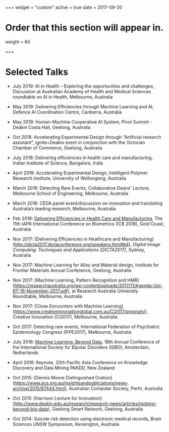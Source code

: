 +++
widget = "custom"
active = true
date = 2017-09-20

# Order that this section will appear in.
weight = 60

+++

# Selected Talks

* July 2019: AI in Health – Exploring the opportunities and challenges, Discussion at Australian Academy of Health and Medical Sciences roundtable on AI in Health, Melbourne, Australia

* May 2019: Delivering Efficiencies through Machine Learning and AI, Defence AI Coordination Centre, Canberra, Australia

* May 2019: Human-Machine Cooperative AI System, Pivot Summit -Deakin Costa Hall, Geelong, Australia

* Oct 2018: Accelerating Experimental Design through “Artificial research assistant”, ignite+Deakin event in conjunction with the Victorian Chamber of Commerce, Geelong, Australia

* July 2018: Delivering efficiencies in health care and manufacturing, Indian Institute of Science, Bangalore, India

* April 2018: Accelerating Experimental Design, Intelligent Polymer Research Institute, University of Wollongong, Australia

* March 2018: Detecting Rare Events, Collaborative Deans' Lecture, Melbourne School of Engineering, Melbourne, Australia

* March 2018: CEDA panel event/discussion on innovation and translating Australia’s leading research, Melbourne, Australia

* Feb 2018: [Delivering Efficiencies in Health Care and Manufacturing](http://icb2018.org/keynote/), The 11th IAPR International Conference on Biometrics (ICB 2018), Gold Coast, Australia

* Nov 2017:  [Delivering Efficiencies in Healthcare and Manufacturing] (http://dicta2017.dictaconference.org/speakers.html#k4), *Digital Image Computing: Techniques and Applications (DICTA2017)*, Sydney, Australia

* Nov 2017: Machine Learning for Alloy and Material design, Institute for Frontier Materials Annual Conference, Geelong, Australia

* Nov 2017: [Machine Learning, Pattern Recognition and HMR] (https://researchaustralia.org/wp-content/uploads/2017/11/Agenda-Uni-RT-16-November-2017.pdf), at Research Australia University Roundtable, Melbourne, Australia

* Nov 2017: [Close Encounters with Machine Learning] (https://www.creativeinnovationglobal.com.au/Ci2017/program/), Creative Innovation (CI2017), Melbourne, Australia

* Oct 2017: Detecting rare events, International Federation of Psychiatric Epidemiology Congress (IFPE2017), Melbourne, Australia

* July 2016: [Machine Learning: Beyond Data](http://isbd2016.com/scientific-program/keynote-speakers#.WiS9h7T1UWo), 18th Annual Conference of the International Society for Bipolar Disorders (ISBD), Amsterdam, Netherlands

* April 2016: Keynote, 20th Pacific Asia Conference on Knowledge Discovery and Data Mining PAKDD, New Zealand

* Oct 2015: [Dennis Moore Distinguished Oration] (https://www.acs.org.au/insightsandpublications/news-archive/2015/87444.html), Australian Computer Society, Perth, Australia

* Oct 2015: [Harrison Lecture for Innovation] (http://www.deakin.edu.au/research/research-news/articles/looking-beyond-big-data), Geelong Smart Network, Geelong, Australia

* Oct 2014: Suicide risk detection using electronic medical records, Brain Sciences UNSW Symposium, Kensington, Australia
